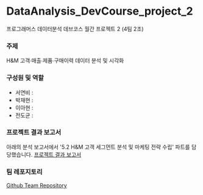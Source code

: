# DataAnalysis_DevCourse_project_2
프로그래머스 데이터분석 데브코스 월간 프로젝트 2 (4팀 2조) 

### 주제
H&amp;M 고객∙매출∙제품∙구매이력 데이터 분석 및 시각화

### 구성원 및 역할
- 서연비 :
- 박재현 :
- 이아현 :
- 전도균 :

### 프로젝트 결과 보고서
아래의 분석 보고서에서 '5.2 H&M 고객 세그먼트 분석 및 마케팅 전략 수립' 파트를 담당했습니다. 
[프로젝트 결과 보고서]()


### 팀 레포지토리
[Github Team Repository](https://github.com/seoyeonbee/Programmers_DevCourse_DataAnalysis_2nd_Project)

